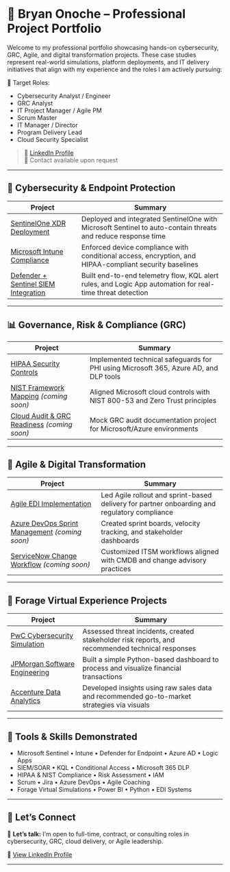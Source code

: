 # 👋 Bryan Onoche – Professional Project Portfolio

Welcome to my professional portfolio showcasing hands-on cybersecurity, GRC, Agile, and digital transformation projects. These case studies represent real-world simulations, platform deployments, and IT delivery initiatives that align with my experience and the roles I am actively pursuing:

🎯 Target Roles:
- Cybersecurity Analyst / Engineer
- GRC Analyst
- IT Project Manager / Agile PM
- Scrum Master
- IT Manager / Director
- Program Delivery Lead
- Cloud Security Specialist

> 🔗 [LinkedIn Profile](https://www.linkedin.com/in/bryanonoche)  
> 📧 Contact available upon request

---

## 🔐 Cybersecurity & Endpoint Protection

| Project | Summary |
|--------|---------|
| [SentinelOne XDR Deployment](./SentinelOne-Deployment) | Deployed and integrated SentinelOne with Microsoft Sentinel to auto-contain threats and reduce response time |
| [Microsoft Intune Compliance](./Intune-Compliance) | Enforced device compliance with conditional access, encryption, and HIPAA-compliant security baselines |
| [Defender + Sentinel SIEM Integration](./Defender-Sentinel-SIEM) | Built end-to-end telemetry flow, KQL alert rules, and Logic App automation for real-time threat detection |

---

## 📊 Governance, Risk & Compliance (GRC)

| Project | Summary |
|--------|---------|
| [HIPAA Security Controls](./HIPAA-Security-Controls) | Implemented technical safeguards for PHI using Microsoft 365, Azure AD, and DLP tools |
| [NIST Framework Mapping](./NIST-Framework-Mapping) *(coming soon)* | Aligned Microsoft cloud controls with NIST 800-53 and Zero Trust principles |
| [Cloud Audit & GRC Readiness](./Cloud-GRC-Audit-Mock) *(coming soon)* | Mock GRC audit documentation project for Microsoft/Azure environments |

---

## 🧠 Agile & Digital Transformation

| Project | Summary |
|--------|---------|
| [Agile EDI Implementation](./Agile-EDI-Implementation) | Led Agile rollout and sprint-based delivery for partner onboarding and regulatory compliance |
| [Azure DevOps Sprint Management](./AzureDevOps-Sprint-Setup) *(coming soon)* | Created sprint boards, velocity tracking, and stakeholder dashboards |
| [ServiceNow Change Workflow](./ServiceNow-Change-Workflow) *(coming soon)* | Customized ITSM workflows aligned with CMDB and change advisory practices |

---

## 🧪 Forage Virtual Experience Projects

| Project | Summary |
|--------|---------|
| [PwC Cybersecurity Simulation](./Forage-PwC-Cybersecurity) | Assessed threat incidents, created stakeholder risk reports, and recommended technical responses |
| [JPMorgan Software Engineering](./Forage-JPMorgan-Engineering) | Built a simple Python-based dashboard to process and visualize financial transactions |
| [Accenture Data Analytics](./Forage-Accenture-DataAnalytics) | Developed insights using raw sales data and recommended go-to-market strategies via visuals |

---

## 🧰 Tools & Skills Demonstrated

- Microsoft Sentinel • Intune • Defender for Endpoint • Azure AD • Logic Apps  
- SIEM/SOAR • KQL • Conditional Access • Microsoft 365 DLP  
- HIPAA & NIST Compliance • Risk Assessment • IAM  
- Scrum • Jira • Azure DevOps • Agile Coaching  
- Forage Virtual Simulations • Power BI • Python • EDI Systems

---

## 🤝 Let’s Connect

📩 **Let’s talk:** I’m open to full-time, contract, or consulting roles in cybersecurity, GRC, cloud delivery, or Agile leadership.

📎 [View LinkedIn Profile](https://www.linkedin.com/in/bryanonoche)

---